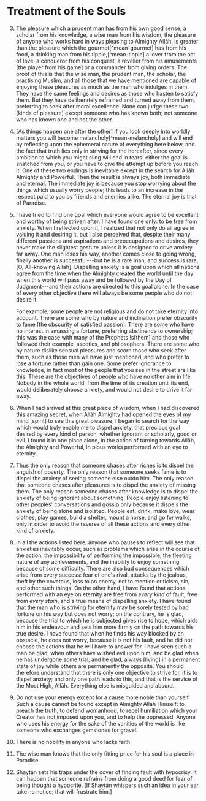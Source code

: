 # Treatment of the Souls

3. The pleasure which a prudent man has from his own good sense, a scholar
from his knowledge, a wise man from his wisdom, the pleasure of anyone who
works hard in ways pleasing to Almighty Allāh, is greater than the pleasure
which the gourmet[^mean-gourmet] has from his food, a drinking man from his
tipple,[^mean-tipple] a lover from the act of love, a conqueror from his
conquest, a reveller from his amusements [the player from his game] or a
commander from giving orders. The proof of this is that the wise man, the
prudent man, the scholar, the practising Muslim, and all those that we have
mentioned are capable of enjoying these pleasures as much as the man who
indulges in them. They have the same feelings and desires as those who hasten
to satisfy them. But they have deliberately refrained and turned away from
them, preferring to seek after moral excellence. None can judge these two
[kinds of pleasure] except someone who has known both; not someone who has
known one and not the other.

4. [As things happen one after the other] If you look deeply into worldly
matters you will become melancholy[^mean-melancholy] and will end by
reflecting upon the ephemeral nature of everything here below, and the fact
that truth lies only in striving for the hereafter, since every ambition to
which you might cling will end in tears: either the goal is snatched from you,
or you have to give the attempt up before you reach it. One of these two
endings is inevitable except in the search for Allāh Almighty and
Powerful. Then the result is always joy, both immediate and eternal. The
immediate joy is because you stop worrying about the things which usually
worry people; this leads to an increase in the respect paid to you by friends
and enemies alike. The eternal joy is that of Paradise.

5. I have tried to find one goal which everyone would agree to be excellent
and worthy of being striven after. I have found one only: to be free from
anxiety. When I reflected upon it, I realized that not only do all agree in
valuing it and desiring it, but I also perceived that, despite their many
different passions and aspirations and preoccupations and desires, they never
make the slightest gesture unless it is designed to drive anxiety far away.
One man loses his way, another comes close to going wrong, finally another is
successful---but he is a rare man, and success is rare, [O, All-knowing
Allāh]. Dispelling anxiety is a goal upon which all nations agree from the
time when the Almighty created the world until the day when this world will
pass away and be followed by the Day of Judgment---and their actions are
directed to this goal alone. In the case of every other objective there will
always be some people who do not desire it.

    For example, some people are not religious and do not take eternity into
    account. There are some who by nature and inclination prefer obscurity to
    fame [the obscurity of satisfied passion]. There are some who have no
    interest in amassing a fortune, preferring abstinence to ownership; this
    was the case with many of the Prophets !s[them] and those who followed
    their example, ascetics, and philosophers. There are some who by nature
    dislike sensual pleasures and scorn those who seek after them, such as
    those men we have just mentioned, and who prefer to lose a fortune rather
    than gain one. Some prefer ignorance to knowledge, in fact most of the
    people that you see in the street are like this. These are the objectives
    of people who have no other aim in life. Nobody in the whole world, from
    the time of its creation until its end, would deliberately choose anxiety,
    and would not desire to drive it far away.

6. When I had arrived at this great piece of wisdom, when I had discovered
this amazing secret, when Allāh Almighty had opened the eyes of my mind
[spirit] to see this great pleasure, I began to search for the way which would
truly enable me to dispel anxiety, that precious goal desired by every kind of
person, whether ignorant or scholarly, good or evil. I found it in one place
alone, in the action of turning towards Allāh, the Almighty and Powerful, in
pious works performed with an eye to eternity.

7. Thus the only reason that someone chases after riches is to dispel the
anguish of poverty. The only reason that someone seeks fame is to dispel the
anxiety of seeing someone else outdo him. The only reason that someone chases
after pleasures is to dispel the anxiety of missing them. The only reason
someone chases after knowledge is to dispel the anxiety of being ignorant
about something. People enjoy listening to other peoples' conversations and
gossip only because it dispels the anxiety of being alone and isolated. People
eat, drink, make love, wear clothes, play games, build a shelter, mount a
horse, and go for walks, only in order to avoid the reverse of all these
actions and every other kind of anxiety.

8. In all the actions listed here, anyone who pauses to reflect will see that
anxieties inevitably occur, such as problems which arise in the course of the
action, the impossibility of performing the impossible, the fleeting nature of
any achievements, and the inability to enjoy something because of some
difficulty. There are also bad consequences which arise from every success:
fear of one's rival, attacks by the jealous, theft by the covetous, loss to an
enemy, not to mention criticism, sin, and other such things. On the other
hand, I have found that actions performed with an eye on eternity are free
from  _every kind_ of fault, free from _every stain_, and a true means of
dispelling anxiety. I have found that the man who is striving for eternity may
be sorely tested by bad fortune on his way but does not worry; on the
contrary, he is glad, because the trial to which he is subjected gives rise to
hope, which aids him in his endeavour and sets him more firmly on the path
towards his true desire. I have found that when he finds his way blocked by
an obstacle, he does not worry, because it is not his fault, and he did not
choose the actions that he will have to answer for. I have seen such a man be
glad, when others have wished evil upon him, and be glad when he has undergone
some trial, and be glad, always [living] in a permanent state of joy while
others are permanently the opposite. You should therefore understand that
there is only one objective to strive for, it is to dispel anxiety; and only
one path leads to this, and that is the service of the Most High, Allāh.
Everything else is misguided and absurd.

9. Do not use your energy except for a cause more noble than yourself. Such a
cause cannot be found except in Almighty Allāh Himself: to preach the truth,
to defend womanhood, to repel humiliation which your Creator has not imposed
upon you, and to help the oppressed. Anyone who uses his energy for the sake of
the vanities of the world is like someone who exchanges gemstones for gravel.

10. There is no nobility in anyone who lacks faith.

11. The wise man knows that the only fitting price for his soul is a place in
Paradise.

12. Shayṭān sets his traps under the cover of finding fault with hypocrisy. It
can happen that someone refrains from doing a good deed for fear of being
thought a hypocrite. [If Shayṭān whispers such an idea in your ear, take no
notice; that will frustrate him.]

